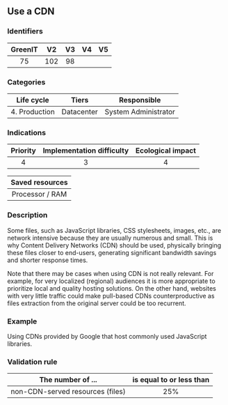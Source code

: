 ## Use a CDN

### Identifiers

| GreenIT | V2  | V3  | V4  | V5  |
| :-----: | :-: | :-: | :-: | :-: |
|   75    | 102 | 98  |     |     |

### Categories

|  Life cycle   |   Tiers    |     Responsible      |
| :-----------: | :--------: | :------------------: |
| 4. Production | Datacenter | System Administrator |

### Indications

| Priority | Implementation difficulty | Ecological impact |
| :------: | :-----------------------: | :---------------: |
|    4     |             3             |         4         |

| Saved resources |
| :-------------: |
| Processor / RAM |

### Description

Some files, such as JavaScript libraries, CSS stylesheets, images, etc., are network intensive because they are usually numerous and small.
This is why Content Delivery Networks (CDN) should be used, physically bringing these files closer to end-users, generating significant bandwidth savings and shorter response times.

Note that there may be cases when using CDN is not really relevant. For example, for very localized (regional) audiences
it is more appropriate to prioritize local and quality hosting solutions. On the other hand, websites with very little
traffic could make pull-based CDNs counterproductive as files extraction from the original server could be too recurrent.

### Example

Using CDNs provided by Google that host commonly used JavaScript libraries.

### Validation rule

| The number of ...                | is equal to or less than |
| -------------------------------- | :----------------------: |
| non-CDN-served resources (files) |           25%            |
